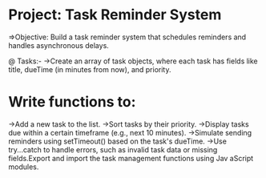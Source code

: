 # Project: Task Reminder System
=>Objective: Build a task reminder system that schedules reminders and handles asynchronous delays.

@ Tasks:-
->Create an array of task objects, where each task has fields like title, dueTime (in minutes from now), and priority.
  
# Write functions to:
  ->Add a new task to the list.
  ->Sort tasks by their priority.
  ->Display tasks due within a certain timeframe (e.g., next 10 minutes).
  ->Simulate sending reminders using setTimeout() based on the task's dueTime.
  ->Use try...catch to handle errors, such as invalid task data or missing fields.Export and import the task management functions using Jav aScript modules.
